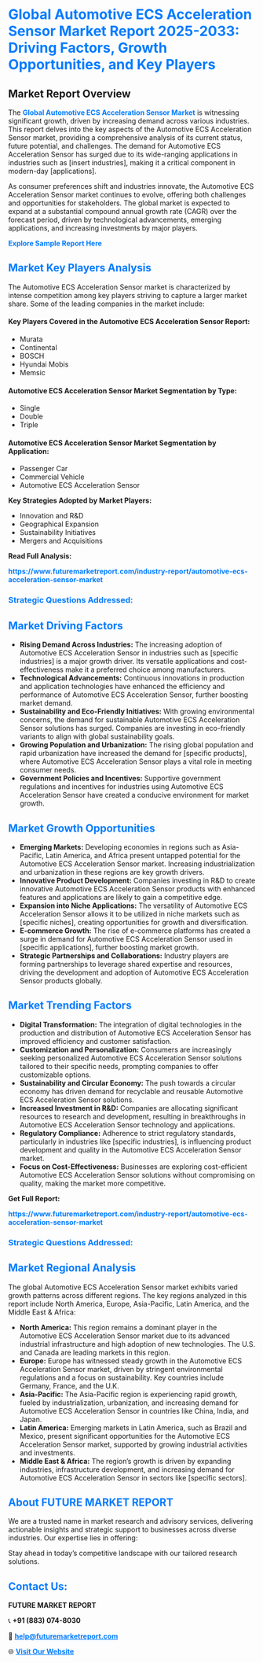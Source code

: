 <h1 style="color: #007BFF;">Global Automotive ECS Acceleration Sensor Market Report 2025-2033: Driving Factors, Growth Opportunities, and Key Players</h1>

<section id="overview">
<h2>Market Report Overview</h2>
<p>The <a href="https://www.futuremarketreport.com/industry-report/automotive-ecs-acceleration-sensor-market" style="color: #007BFF; text-decoration: none;"><strong>Global Automotive ECS Acceleration Sensor Market</strong></a> is witnessing significant growth, driven by increasing demand across various industries. This report delves into the key aspects of the Automotive ECS Acceleration Sensor market, providing a comprehensive analysis of its current status, future potential, and challenges. The demand for Automotive ECS Acceleration Sensor has surged due to its wide-ranging applications in industries such as [insert industries], making it a critical component in modern-day [applications].</p>
<p>As consumer preferences shift and industries innovate, the Automotive ECS Acceleration Sensor market continues to evolve, offering both challenges and opportunities for stakeholders. The global market is expected to expand at a substantial compound annual growth rate (CAGR) over the forecast period, driven by technological advancements, emerging applications, and increasing investments by major players.</p>
</section>

<section id="overview">
<p><a href="https://www.futuremarketreport.com/request-sample/reportId=126657" style="color: #007BFF; text-decoration: none;"><strong>Explore Sample Report Here</strong></a></p>
</section>

<section id="key-players">
<h2 style="color: #007BFF;">Market Key Players Analysis</h2>
<p>The Automotive ECS Acceleration Sensor market is characterized by intense competition among key players striving to capture a larger market share. Some of the leading companies in the market include:</p>
<h4>Key Players Covered in the Automotive ECS Acceleration Sensor Report:</h4>
<ul><li>Murata</li><li>Continental</li><li>BOSCH</li><li>Hyundai Mobis</li><li>Memsic</li></ul>
<h4>Automotive ECS Acceleration Sensor Market Segmentation by Type:</h4>
<ul><li>Single</li><li>Double</li><li>Triple</li></ul>

<h4>Automotive ECS Acceleration Sensor Market Segmentation by Application:</h4>
<ul><li>Passenger Car</li><li>Commercial Vehicle</li><li>Automotive ECS Acceleration Sensor</li></ul>
<p><strong>Key Strategies Adopted by Market Players:</strong></p>
<ul>
<li>Innovation and R&D</li>
<li>Geographical Expansion</li>
<li>Sustainability Initiatives</li>
<li>Mergers and Acquisitions</li>
</ul>
</section>

<section>
<p><strong>Read Full Analysis: </strong></p><a href="https://www.futuremarketreport.com/industry-report/automotive-ecs-acceleration-sensor-market" style="color: #007BFF; text-decoration: none;"><strong>https://www.futuremarketreport.com/industry-report/automotive-ecs-acceleration-sensor-market</strong></a>
<h3 style="color: #007BFF;">Strategic Questions Addressed:</h3>
</section>

<section id="driving-factors">
<h2 style="color: #007BFF;">Market Driving Factors</h2>
<ul>
<li><strong>Rising Demand Across Industries:</strong> The increasing adoption of Automotive ECS Acceleration Sensor in industries such as [specific industries] is a major growth driver. Its versatile applications and cost-effectiveness make it a preferred choice among manufacturers.</li>
<li><strong>Technological Advancements:</strong> Continuous innovations in production and application technologies have enhanced the efficiency and performance of Automotive ECS Acceleration Sensor, further boosting market demand.</li>
<li><strong>Sustainability and Eco-Friendly Initiatives:</strong> With growing environmental concerns, the demand for sustainable Automotive ECS Acceleration Sensor solutions has surged. Companies are investing in eco-friendly variants to align with global sustainability goals.</li>
<li><strong>Growing Population and Urbanization:</strong> The rising global population and rapid urbanization have increased the demand for [specific products], where Automotive ECS Acceleration Sensor plays a vital role in meeting consumer needs.</li>
<li><strong>Government Policies and Incentives:</strong> Supportive government regulations and incentives for industries using Automotive ECS Acceleration Sensor have created a conducive environment for market growth.</li>
</ul>
</section>

<section id="growth-opportunities">
<h2 style="color: #007BFF;">Market Growth Opportunities</h2>
<ul>
<li><strong>Emerging Markets:</strong> Developing economies in regions such as Asia-Pacific, Latin America, and Africa present untapped potential for the Automotive ECS Acceleration Sensor market. Increasing industrialization and urbanization in these regions are key growth drivers.</li>
<li><strong>Innovative Product Development:</strong> Companies investing in R&D to create innovative Automotive ECS Acceleration Sensor products with enhanced features and applications are likely to gain a competitive edge.</li>
<li><strong>Expansion into Niche Applications:</strong> The versatility of Automotive ECS Acceleration Sensor allows it to be utilized in niche markets such as [specific niches], creating opportunities for growth and diversification.</li>
<li><strong>E-commerce Growth:</strong> The rise of e-commerce platforms has created a surge in demand for Automotive ECS Acceleration Sensor used in [specific applications], further boosting market growth.</li>
<li><strong>Strategic Partnerships and Collaborations:</strong> Industry players are forming partnerships to leverage shared expertise and resources, driving the development and adoption of Automotive ECS Acceleration Sensor products globally.</li>
</ul>
</section>

<section id="trending-factors">
<h2 style="color: #007BFF;">Market Trending Factors</h2>
<ul>
<li><strong>Digital Transformation:</strong> The integration of digital technologies in the production and distribution of Automotive ECS Acceleration Sensor has improved efficiency and customer satisfaction.</li>
<li><strong>Customization and Personalization:</strong> Consumers are increasingly seeking personalized Automotive ECS Acceleration Sensor solutions tailored to their specific needs, prompting companies to offer customizable options.</li>
<li><strong>Sustainability and Circular Economy:</strong> The push towards a circular economy has driven demand for recyclable and reusable Automotive ECS Acceleration Sensor solutions.</li>
<li><strong>Increased Investment in R&D:</strong> Companies are allocating significant resources to research and development, resulting in breakthroughs in Automotive ECS Acceleration Sensor technology and applications.</li>
<li><strong>Regulatory Compliance:</strong> Adherence to strict regulatory standards, particularly in industries like [specific industries], is influencing product development and quality in the Automotive ECS Acceleration Sensor market.</li>
<li><strong>Focus on Cost-Effectiveness:</strong> Businesses are exploring cost-efficient Automotive ECS Acceleration Sensor solutions without compromising on quality, making the market more competitive.</li>
</ul>
</section>

<section>
<p><strong>Get Full Report: </strong></p><a href="https://www.futuremarketreport.com/industry-report/automotive-ecs-acceleration-sensor-market" style="color: #007BFF; text-decoration: none;"><strong>https://www.futuremarketreport.com/industry-report/automotive-ecs-acceleration-sensor-market</strong></a>
<h3 style="color: #007BFF;">Strategic Questions Addressed:</h3>
</section>


<section id="regional-analysis">
<h2 style="color: #007BFF;">Market Regional Analysis</h2>
<p>The global Automotive ECS Acceleration Sensor market exhibits varied growth patterns across different regions. The key regions analyzed in this report include North America, Europe, Asia-Pacific, Latin America, and the Middle East & Africa:</p>
<ul>
<li><strong>North America:</strong> This region remains a dominant player in the Automotive ECS Acceleration Sensor market due to its advanced industrial infrastructure and high adoption of new technologies. The U.S. and Canada are leading markets in this region.</li>
<li><strong>Europe:</strong> Europe has witnessed steady growth in the Automotive ECS Acceleration Sensor market, driven by stringent environmental regulations and a focus on sustainability. Key countries include Germany, France, and the U.K.</li>
<li><strong>Asia-Pacific:</strong> The Asia-Pacific region is experiencing rapid growth, fueled by industrialization, urbanization, and increasing demand for Automotive ECS Acceleration Sensor in countries like China, India, and Japan.</li>
<li><strong>Latin America:</strong> Emerging markets in Latin America, such as Brazil and Mexico, present significant opportunities for the Automotive ECS Acceleration Sensor market, supported by growing industrial activities and investments.</li>
<li><strong>Middle East & Africa:</strong> The region’s growth is driven by expanding industries, infrastructure development, and increasing demand for Automotive ECS Acceleration Sensor in sectors like [specific sectors].</li>
</ul>
</section>

<footer>
<h2 style="color: #007BFF;">About FUTURE MARKET REPORT</h2>
<p>We are a trusted name in market research and advisory services, delivering actionable insights and strategic support to businesses across diverse industries. Our expertise lies in offering:</p>

<p>Stay ahead in today’s competitive landscape with our tailored research solutions.</p>

<h2 style="color: #007BFF;">Contact Us:</h2>
<p><strong>FUTURE MARKET REPORT</strong></p>
<p>📞 <strong>+91 (883) 074-8030</strong></p>
<p>📧 <strong><a href="mailto:help@futuremarketreport.com" style="color: #007BFF;">help@futuremarketreport.com</a></strong></p>
<p>🌐 <strong><a href="https://www.futuremarketreport.com/" style="color: #007BFF;">Visit Our Website</a></strong></p>
</footer>